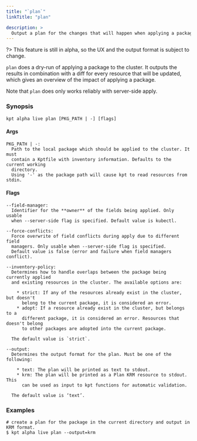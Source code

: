 ```yaml
---
title: "`plan`"
linkTitle: "plan"

description: >
  Output a plan for the changes that will happen when applying a package.
---
```


<!--mdtogo:Short
    Output a plan for the changes that will happen when applying a package.
-->

?> This feature is still in alpha, so the UX and the output format is subject to change.

`plan` does a dry-run of applying a package to the cluster. It outputs the results
in combination with a diff for every resource that will be updated, which gives an
overview of the impact of applying a package.

Note that `plan` does only works reliably with server-side apply.

### Synopsis

<!--mdtogo:Long-->

```shell
kpt alpha live plan [PKG_PATH | -] [flags]
```

#### Args

```shell
PKG_PATH | -:
  Path to the local package which should be applied to the cluster. It must
  contain a Kptfile with inventory information. Defaults to the current working
  directory.
  Using '-' as the package path will cause kpt to read resources from stdin.
```

#### Flags

```shell
--field-manager:
  Identifier for the **owner** of the fields being applied. Only usable
  when --server-side flag is specified. Default value is kubectl.

--force-conflicts:
  Force overwrite of field conflicts during apply due to different field
  managers. Only usable when --server-side flag is specified.
  Default value is false (error and failure when field managers conflict).

--inventory-policy:
  Determines how to handle overlaps between the package being currently applied
  and existing resources in the cluster. The available options are:

    * strict: If any of the resources already exist in the cluster, but doesn't
      belong to the current package, it is considered an error.
    * adopt: If a resource already exist in the cluster, but belongs to a
      different package, it is considered an error. Resources that doesn't belong
      to other packages are adopted into the current package.

  The default value is `strict`.

--output:
  Determines the output format for the plan. Must be one of the following:

    * text: The plan will be printed as text to stdout.
    * krm: The plan will be printed as a Plan KRM resource to stdout. This
      can be used as input to kpt functions for automatic validation.

  The default value is ‘text’.
```

<!--mdtogo-->

### Examples

<!--mdtogo:Examples-->

```shell
# create a plan for the package in the current directory and output in KRM format.
$ kpt alpha live plan --output=krm
```
<!--mdtogo-->
